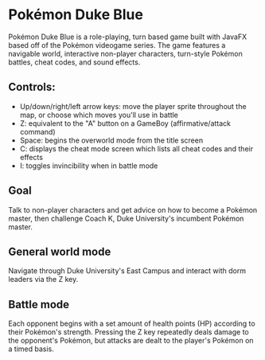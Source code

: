 Pokémon Duke Blue
=================

Pokémon Duke Blue is a role-playing, turn based game built with JavaFX based off of the Pokémon videogame series. The game features a navigable world, interactive non-player characters, turn-style Pokémon battles, cheat codes, and sound effects.

Controls:
-------------
* Up/down/right/left arrow keys: move the player sprite throughout the map, or choose which moves you'll use in battle
* Z: equivalent to the "A" button on a GameBoy (affirmative/attack command)
* Space: begins the overworld mode from the title screen
* C: displays the cheat mode screen which lists all cheat codes and their effects
* I: toggles invincibility when in battle mode
	

Goal
------
Talk to non-player characters and get advice on how to become a Pokémon master, then challenge Coach K, Duke University's incumbent Pokémon master.
	
General world mode
----------------------------
Navigate through Duke University's East Campus and interact with dorm leaders via the Z key.


Battle mode
------------------
Each opponent begins with a set amount of health points (HP) according to their Pokémon's strength. Pressing the Z key repeatedly deals damage to the opponent's Pokémon, but attacks are dealt to the player's Pokémon on a timed basis.